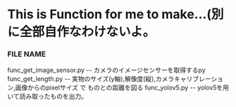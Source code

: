 # This is Function for me to make...(別に全部自作なわけないよ。
### FILE NAME
func_get_image_sensor.py -- カメラのイメージセンサーを取得するpy
func_get_length.py -- 実物のサイズ(y軸),解像度(縦),カメラキャリブレーション,画像からのpixelサイズ で ものとの距離を図る
func_yolov5.py -- yolov5を用いて読み取ったものを出力。
